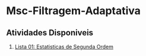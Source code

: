 # Msc-Filtragem-Adaptativa

## Atividades Disponiveis
1. [Lista 01: Estatisticas de Segunda Ordem](https://github.com/KennethBenicio/Msc-Filtragem-Adaptativa/blob/main/Listas/Lista%201.md)